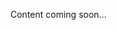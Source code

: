 <!--<meta>
{
    "title":"Overview",
    "description":"Learn more about key features of Packet servers.",
    "tag":["Key Features"]
}
</meta>-->
Content coming soon...
